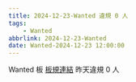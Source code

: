```yaml
---
title: 2024-12-23-Wanted 違規 0 人
tags:
    - Wanted
abbrlink: 2024-12-23-Wanted
date: Wanted-2024-12-23 12:00:00
---
```

Wanted 板 [板規連結](https://www.ptt.cc/bbs/Wanted/M.1608829773.A.D3B.html)
昨天違規 0 人
